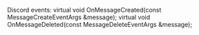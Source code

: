 Discord events:
  virtual void OnMessageCreated(const MessageCreateEventArgs &message);
  virtual void OnMessageDeleted(const MessageDeleteEventArgs &message);

